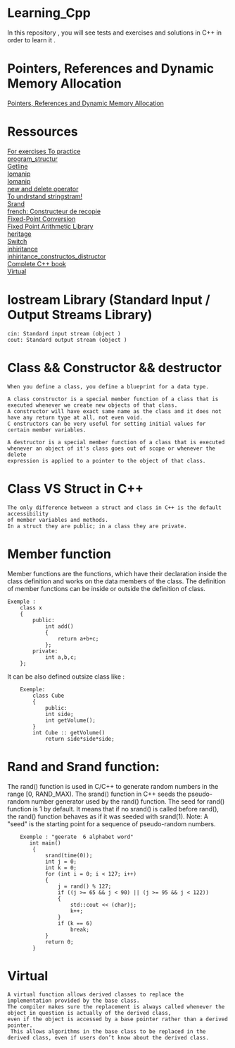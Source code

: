 # Learning_Cpp
In this repository , you will see tests and exercises and solutions  in C++ in order to learn it .

# Pointers, References and Dynamic Memory Allocation
<a href="https://www3.ntu.edu.sg/home/ehchua/programming/cpp/cp4_PointerReference.html">Pointers, References and Dynamic Memory Allocation</a>

# Ressources 
<a href="http://www.exelib.net/">For exercises To practice</a>
<br>
<a href="https://www.cplusplus.com/doc/tutorial/program_structure/">program_structur</a>
<br>
<a href="https://www.geeksforgeeks.org/getline-string-c/">Getline</a>
<br>
<a href="http://www.cplusplus.com/reference/iomanip/">Iomanip</a>
<br>
<a href="https://www.javatpoint.com/cpp-object-and-class">Iomanip</a>
<br>
<a href="https://www.geeksforgeeks.org/new-and-delete-operators-in-cpp-for-dynamic-memory/">new and delete operator</a>  
<a href="https://www.softwaretestinghelp.com/stringstream-class-in-cpp/">To undrstand stringstram!</a>
<br>
<a href="https://www.programiz.com/cpp-programming/library-function/cstdlib/srand/">Srand</a>
<br>
<a href="https://www.iro.umontreal.ca/~pift1166/cours/ift1166/communs/Cours/2P/C14-1166.pdf">french: Constructeur de recopie</a>
<br>
<a href="https://embeddedartistry.com/blog/2018/07/12/simple-fixed-point-conversion-in-c/">Fixed-Point Conversion </a>
<br>
<a href="https://embeddedartistry.com/blog/2017/08/25/c11-fixed-point-arithmetic-library/">Fixed Point Arithmetic Library</a>
<br>
<a href="https://mrproof.blogspot.com/2011/10/cours-de-c-heritage-et-polymorphisme.html">heritage</a>
<br>
<a href="https://www.w3schools.com/cpp/cpp_switch.asp">Switch</a>
<br>
<a href="https://www.programiz.com/cpp-programming/inheritance">inhiritance</a>
<br>
<a href="https://blog.miyozinc.com/core-tutorials/cpp/constructor-destructor-inheritance/#:~:text=Base%20class%20constructors%20are%20called,the%20base%20is%20called%20next.">inhiritance_constructos_distructor</a>
<br>
<a href="https://studylibfr.com/doc/10026565/c--">Complete C++ book</a>
<br>
<a href="https://isocpp.org/wiki/faq/virtual-functions#:~:text=A%20virtual%20function%20allows%20derived,rather%20than%20a%20derived%20pointer.">Virtual</a>

# Iostream Library (Standard Input / Output Streams Library)

    cin: Standard input stream (object )
    cout: Standard output stream (object )

# Class && Constructor && destructor

    When you define a class, you define a blueprint for a data type.

    A class constructor is a special member function of a class that is executed whenever we create new objects of that class.
    A constructor will have exact same name as the class and it does not have any return type at all, not even void. 
    C onstructors can be very useful for setting initial values for certain member variables.

    A destructor is a special member function of a class that is executed 
    whenever an object of it's class goes out of scope or whenever the delete 
    expression is applied to a pointer to the object of that class.

# Class VS Struct in C++

    The only difference between a struct and class in C++ is the default accessibility 
    of member variables and methods. 
    In a struct they are public; in a class they are private.

# Member function
Member functions are the functions, which have their declaration inside the class definition and works on the data members of the class. 
The definition of member functions can be inside or outside the definition of class.
        
    Exemple : 
        class x
        {
            public:
                int add()
                {
                    return a+b+c;
                };
            private:
                int a,b,c;
        };
It can be also defined outsize class like :

        Exemple:
            class Cube
            {
                public:
                int side;
                int getVolume();
            }
            int Cube :: getVolume()
                return side*side*side;

# Rand and Srand function:

The rand() function is used in C/C++ to generate random numbers in the range [0, RAND_MAX). 
The srand() function in C++ seeds the pseudo-random number generator used by the rand() function. 
The seed for rand() function is 1 by default.
It means that if no srand() is called before rand(), the rand() function behaves as if it was seeded with srand(1).
Note: A "seed" is the starting point for a sequence of pseudo-random numbers. 
    
        Exemple : "geerate  6 alphabet word"
           int main()
            {
                srand(time(0));
                int j = 0;
                int k = 0;
                for (int i = 0; i < 127; i++)
                {
                    j = rand() % 127;
                    if ((j >= 65 && j < 90) || (j >= 95 && j < 122))
                    {
                        std::cout << (char)j;
                        k++;
                    }
                    if (k == 6)
                        break;
                }
                return 0;
            }

# Virtual

    A virtual function allows derived classes to replace the implementation provided by the base class. 
    The compiler makes sure the replacement is always called whenever the object in question is actually of the derived class, 
    even if the object is accessed by a base pointer rather than a derived pointer.
     This allows algorithms in the base class to be replaced in the derived class, even if users don’t know about the derived class.


